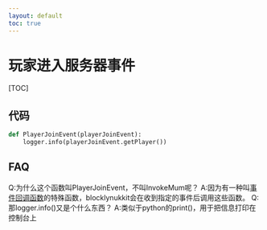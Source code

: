 ```yaml
---
layout: default
toc: true
---
```

# 玩家进入服务器事件
[TOC]

代码
----
~~~python
def PlayerJoinEvent(playerJoinEvent):
    logger.info(playerJoinEvent.getPlayer())
~~~
FAQ
----
Q:为什么这个函数叫PlayerJoinEvent，不叫InvokeMum呢？
A:因为有一种叫[事件回调函数](http://www.blocklynukkit.info/1994516#_530)的特殊函数，blocklynukkit会在收到指定的事件后调用这些函数。
Q:那logger.info()又是个什么东西？
A:类似于python的print()，用于把信息打印在控制台上
